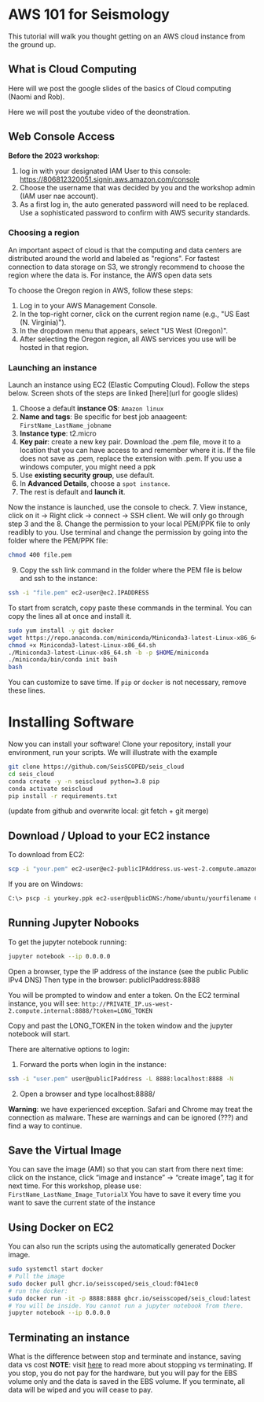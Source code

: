 # AWS 101 for Seismology

This tutorial will walk you thought getting on an AWS cloud instance from the ground up.

## What is Cloud Computing

Here will we post the google slides of the basics of Cloud computing (Naomi and Rob).

Here we will post the youtube video of the deonstration.

## Web Console Access

**Before the 2023 workshop**:
1. log in with your designated IAM User to this console: https://806812320051.signin.aws.amazon.com/console
2. Choose the username that was decided by you and the workshop admin (IAM user nae account). 
3. As a first log in, the auto generated password will need to be replaced. Use a sophisticated password to confirm with AWS security standards.

### Choosing a region

An important aspect of cloud is that the computing and data centers are distributed around the world and labeled as "regions". For fastest connection to data storage on S3, we strongly recommend to choose the region where the data is. For instance, the AWS open data sets 

To choose the Oregon region in AWS, follow these steps:

1. Log in to your AWS Management Console.
2. In the top-right corner, click on the current region name (e.g., "US East (N. Virginia)").
3. In the dropdown menu that appears, select "US West (Oregon)".
4. After selecting the Oregon region, all AWS services you use will be hosted in that region.

### Launching an instance
Launch an instance using EC2 (Elastic Computing Cloud). Follow the steps below. Screen shots of the steps are linked [here](url for google slides)


1. Choose a default **instance OS**: ``Amazon linux``
2. **Name and tags**: Be specific for best job anaageent: ``FirstName_LastName_jobname``
3. **Instance type**: t2.micro
4. **Key pair**: create a new key pair. Download the .pem file, move it to a location that you can have access to and remember where it is. If the file does not save as .pem, replace the extension with .pem. If you use a windows computer, you might need a ppk
5. Use **existing security group**, use default.
6. In **Advanced Details**, choose a ``spot instance``.
6. The rest is default and **launch it**.

Now the instance is launched, use the console to check.
7. View instance, click on it -> Right click ->  connect -> SSH client. We will only go through step 3 and the
8. Change the permission to your local PEM/PPK file to only readibly to you. Use terminal and change the permission by going into the folder where the PEM/PPK file:

```bash
chmod 400 file.pem
```

9. Copy the ssh link command in the folder where the PEM file is below and ssh to the instance:

```bash
ssh -i "file.pem" ec2-user@ec2.IPADDRESS
```

To start from scratch, copy paste these commands in the terminal. 
You can copy the lines all at once and install it. 
```bash
sudo yum install -y git docker
wget https://repo.anaconda.com/miniconda/Miniconda3-latest-Linux-x86_64.sh
chmod +x Miniconda3-latest-Linux-x86_64.sh 
./Miniconda3-latest-Linux-x86_64.sh -b -p $HOME/miniconda
./miniconda/bin/conda init bash
bash
```
You can customize to save time. If ``pip`` or ``docker`` is not necessary, remove these lines.

# Installing Software

Now you can install your software! Clone your repository, install your environment, run your scripts. We will illustrate with the example 
```sh
git clone https://github.com/SeisSCOPED/seis_cloud
cd seis_cloud
conda create -y -n seiscloud python=3.8 pip
conda activate seiscloud
pip install -r requirements.txt
```
(update from github and overwrite local: git fetch + git merge)

## Download / Upload to your EC2 instance
To download from EC2: 
```sh
scp -i "your.pem" ec2-user@ec2-publicIPAddress.us-west-2.compute.amazonaws.com:/home/ec2-user/seis_cloud/file .
```

If you are on Windows: 
```bash
C:\> pscp -i yourkey.ppk ec2-user@publicDNS:/home/ubuntu/yourfilename C:\[local_destination_path]\[folder]
```

## Running Jupyter Nobooks

To get the jupyter notebook running:
```bash
jupyter notebook --ip 0.0.0.0
```

Open a browser, type the IP address of the instance (see the public Public IPv4 DNS)
Then type in the browser:
publicIPaddress:8888

You will be prompted to window and enter a token. On the EC2 terminal instance, you will see:
``http://PRIVATE_IP.us-west-2.compute.internal:8888/?token=LONG_TOKEN``

Copy and past the LONG_TOKEN in the token window and the jupyter notebook will start.

There are alternative options to login:
1. Forward the ports when login in the instance:
```bash
ssh -i "user.pem" user@publicIPaddress -L 8888:localhost:8888 -N
```
2. Open a browser and type localhost:8888/

__Warning__: we have experienced exception. Safari and Chrome may treat the connection as malware. These are warnings and can be ignored (???) and find a way to continue.

## Save the Virtual Image

You can save the image (AMI) so that you can start from there next time: click on the instance, click “image and instance” -> “create image”, tag it for next time. For this workshop, please use:
``FirstName_LastName_Image_TutorialX``
You have to save it every time you want to save the current state of the instance

## Using Docker on EC2

You can also run the scripts using the automatically generated Docker image.
```bash
sudo systemctl start docker
# Pull the image
sudo docker pull ghcr.io/seisscoped/seis_cloud:f041ec0
# run the docker:
sudo docker run -it -p 8888:8888 ghcr.io/seisscoped/seis_cloud:latest
# You will be inside. You cannot run a jupyter notebook from there. 
jupyter notebook --ip 0.0.0.0
```


## Terminating an instance

What is the difference between stop and terminate and instance, saving data vs cost
__NOTE__: visit [here](https://docs.rightscale.com/faq/clouds/aws/Whats_the_difference_between_Terminating_and_Stopping_an_EC2_Instance.html) to read more about stopping vs terminating.
If you stop, you do not pay for the hardware, but you will pay for the EBS volume only and the data is saved in the EBS volume. If you terminate, all data will be wiped and you will cease to pay.

